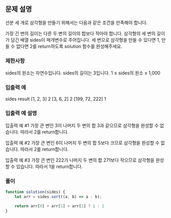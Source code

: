 ## 문제 설명

선분 세 개로 삼각형을 만들기 위해서는 다음과 같은 조건을 만족해야 합니다.

가장 긴 변의 길이는 다른 두 변의 길이의 합보다 작아야 합니다.
삼각형의 세 변의 길이가 담긴 배열 sides이 매개변수로 주어집니다. 세 변으로 삼각형을 만들 수 있다면 1, 만들 수 없다면 2를 return하도록 solution 함수를 완성해주세요.

### 제한사항

sides의 원소는 자연수입니다.
sides의 길이는 3입니다.
1 ≤ sides의 원소 ≤ 1,000

### 입출력 예

sides result
[1, 2, 3] 2
[3, 6, 2] 2
[199, 72, 222] 1

### 입출력 예 설명

입출력 예 #1
가장 큰 변인 3이 나머지 두 변의 합 3과 같으므로 삼각형을 완성할 수 없습니다. 따라서 2를 return합니다.

입출력 예 #2
가장 큰 변인 6이 나머지 두 변의 합 5보다 크므로 삼각형을 완성할 수 없습니다. 따라서 2를 return합니다.

입출력 예 #3
가장 큰 변인 222가 나머지 두 변의 합 271보다 작으므로 삼각형을 완성할 수 있습니다. 따라서 1을 return합니다.

### 풀이

```javaScript
function solution(sides) {
    let arr = sides.sort((a, b) => a - b);

    return arr[0] + arr[1] > arr[2] ? 1 : 2
}
```
